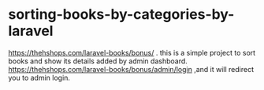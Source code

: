 # sorting-books-by-categories-by-laravel

https://thehshops.com/laravel-books/bonus/
.
this is a simple project to sort books and show its details added by admin dashboard.
https://thehshops.com/laravel-books/bonus/admin/login
,and it will redirect you to admin login.
